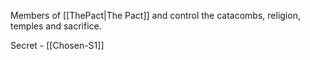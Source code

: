 Members of [[ThePact|The Pact]] and control the catacombs, religion, temples and sacrifice.

Secret - [[Chosen-S1]]